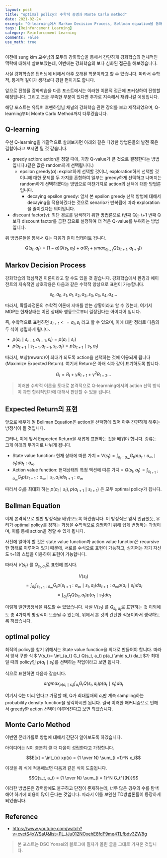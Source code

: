 ```yaml
---
layout: post
title: "optimal policy의 수학적 증명과 Monte Carlo method"
date: 2021-02-24
excerpt: "Q-learning에서 Markov Decision Process, Bellman equation을 통해 optimal policy를 증명하고 MC 방법에 대해 다룹니다."
tags: [Reinforcement Learning]
category: Reinforcement Learning
comments: False
use_math: true
---
```



이전에 sung kim 교수님의 모두의 강화학습을 통해서 간단하게 강화학습의 전체적인 맥락에 대해서 살펴보았는데, 이번에는 강화학습의 보다 심화된 접근을 해보겠습니다.

사실 강화학습은 딥러닝에 비해서 아주 오래된 학문이라고 할 수 있습니다. 따라서 수학적, 통계적 깊이가 생각보다 강한 편이기도 합니다.

앞으로 진행될 강화학습을 다룬 포스트에서는 이러한 이론적 접근에 포커싱하여 진행할 예정입니다. 그리고 조금 부족한 부분이 있다면 추가로 지속해서 채워나갈 예정입니다.

해당 포스트는 유튜버 호펜하임님 채널의 강화학습 관련 강의를 보고 제작되었으며, Q-learning부터 Monte Carlo Method까지 다루겠습니다.

## Q-learning
우선 Q-learning을 개괄적으로 살펴보자면 아래와 같은 다양한 방법론들의 발전 혹은 결합이라고 보시면 될 것 같습니다.

* greedy action: action을 정할 때에, 가장 Q-value가 큰 것으로 결정한다는 방법입니다.(같은 값은 random하게 선택됩니다.)
	* epsilon greedy($\alpha$): exploit하게 선택할 것이냐, exploration하게 선택할 것이냐에 대한 문제를 두 가지를 혼합하여 일부는 greedy하게 선택하고 나머지는 random하게 선택하겠다는 방법으로 마찬가지로 action의 선택에 대한 방법론입니다.
		* decaying epsilon greedy: 앞서 본 epsilon greedy 선택 방법에 대해서 decaying을 적용하겠다는 것으로 senario가 반복됨에 따라 exploration을 줄이겠다는 의미입니다.
* discount factor($\gamma$): 최단 경로를 탐색하기 위한 방법론으로 t번째 Q는 t+1 번째 Q보다 discount factor를 곱한 값으로 설정하여 더 적은 Q-value를 부여하는 방법입니다.

위 방법론들을 통해서 Q는 다음과 같이 업데이트 됩니다.

$$Q(s_t, a_t) = (1 - \alpha) Q(s_t, a_t) + \alpha(R_t + \gamma max_{a_{t+1}} Q(s_{t+1}, a_{t+1}))$$

## Markov Decision Process
강화학습의 핵심적인 이론이라고 할 수도 있을 것 같습니다. 강화학습에서 환경과 에이전트의 지속적인 상호작용은 다음과 같은 수학적 양상으로 표현이 가능합니다.

$$s_0, a_0, s_1, a_1,s_2, a_2,s_3, a_3,s_4, a_4 …$$

따라서, 확률과정론의 수학적 이론에 지배를 받는 상황이라고 할 수 있는데, 여기서 MDP는 현재상태는 이전 상태와 행동으로부터 결정된다는 아이디어 입니다.

즉, 수학적으로 표현하면 $s_{t+1} <= a_t, s_t$ 라고 할 수 있으며, 이에 대한 정리로 다음의 두 식이 성립하게 됩니다.

* $p(a_t \mid s_{t-1}, a_{t-1}, s_{t}) = p(a_t \mid s_t)$
* $p(s_{t+1}\mid s_{t-1}, a_{t-1}, s_t, a_t) = p(s_{t+1}\mid s_t, a_t)$

따라서, 보상(reward)이 최대가 되도록 action을 선택하는 것에 이용되게 됩니다(Maximize Expected Return).
여기서 Return은 아래 식과 같이 표기하도록 합니다.

$$G_t = R_t + \gamma R_{t+1} + \gamma^2 R_{t+2} …$$

> 이러한 수학적 이론을 토대로 본격적으로 Q-learnning에서의 action 선택 방식이 과연 합리적인가에 대해서 판단할 수 있을 겁니다.

## Expected Return의 표현
앞으로 배우게 될 Bellman Equation은 action을 선택함에 있어 아주 간편하게 해주는 방정식이 될 것입니다.

그러나, 이에 앞서 Expected Return을 새롭게 표현하는 것을 배워야 합니다. 종류는 크게 아래의 두가지로 나뉘게 됩니다.

* State value function: 현재 상태에 따른 가치 = $V(s_t) = \int_{a_t : a_{\infty}} G_t p(a_t : a_{\infty} \mid s_t) d {a_t}: {a_{\infty}}$
* Action value function: 현재상태의 특정 액션에 따른 가치 = $Q(s_t, a_t) = \int_{s_{t+1} : a_{\infty}} G_t p(s_{t+1} : a_{\infty} \mid s_t, a_t) d {s_{t+1}}: {a_{\infty}}$

따라서 $G_t$를 최대화 하는 $p(a_t \mid s_t), p(a_{t+1}\mid s_{t+1})$ 은 모두 optimal policy가 됩니다.

## Bellman Equation
이제 본격적으로 벨만 방정식을 배워보도록 하겠습니다. 이 방정식은 앞서 언급했듯, 우리가 optimal policy를 정하는 과정을 수학적으로 증명하기 위해 쉽게 변형하는 과정이며, 이를 통해 action을 정할 수 있게 됩니다.

사전에 알아야 할 것은 state value function과 action value function은 recursive한 형태로 이루어져 있기 때문에, 서로를 수식으로 표현이 가능하고, 심지어는 자기 자신도 t+1의 스텝을 이용하여 표현이 가능합니다.

따라서 $V(s_t)$ 를 $Q_{s_t, a_t}$로 표현해 봅시다.

$$V(s_t)$$ 
$$= \int_{a_t} \int_{s_{t+1} : a_{\infty}} G_t p(s_{t+1}: a_{\infty} \mid s_t, a_t) d s_{t+1} : a_{\infty} p(a_t \mid s_t) da_t $$
$$ = \int_{a_t} G_t Q(s_t, a_t) p(a_t \mid s_t) da_t $$

이렇게 벨만방정식을 유도할 수 있었습니다. 사실  $V(s_t)$ 를 $Q_{s_t, a_t}$로 표현하는 것 이외에도 총 4가지의 방정식이 도출될 수 있는데, 위에서 본 것의 간단한 적용이라서 생략하도록 하겠습니다.

## optimal policy
최적의 policy를 찾기 위해서는 State value function을 최대로 만들어야 합니다. 따라서 앞서 구한 식 $ V(s_t)= \int_{a_t} G_t Q(s_t, a_t) p(a_t \mid s_t) da_t $가 최대일 때의  policy인 $p(a_t \mid s_t)$를 선택하는 작업이라고 보면 됩니다.

식으로 표현하면 다음과 같습니다.

$$argmax_{p(a_t \mid s_t)} \int_{a_t} G_t Q(s_t, a_t) p(a_t \mid s_t) da_t$$

여기서 Q는 미리 안다고 가정할 때, Q가 최대일때의 $a_t$만 계속 sampling하는 probability density function을 생각하시면 됩니다. 결국 이러한 매커니즘으로 인해서 greedy한 action 선택이 이루어진다고 보면 되겠습니다.

## Monte Carlo Method
이번엔 몬테카를로 방법에 대해서 간단히 알아보도록 하겠습니다.

아이디어는 N이 충분히 클 때 다음이 성립한다고 가정합니다. 

$$E[x] = \int_{x} xp(x) = {1 \over N} \sum_{i =1}^N x_i$$

이것을 위 식에 적용해보면 다음과 같은 식이 도출됩니다.

$$Q(s_t, a_t) = {1 \over N} \sum_{i = 1}^N G_t^{(N)}$$

이러한 방법론은 강력함에도 불구하고 단점이 존재하는데, 너무 많은 경우의 수를 탐색해야 하기에 비용이 많이 든다는 것입니다. 따라서 이를 보완한 TD방법론들이 등장하게 되었습니다.

## Reference 
* https://www.youtube.com/watch?v=cvctS4xWSaU&list=PL_iJu012NOxehE8fdF9me4TLfbdv3ZW8g 


> 본 포스트는 DSC Yonsei의 블로그에 필자가 올린 글을 그대로 가져온 것입니다.
